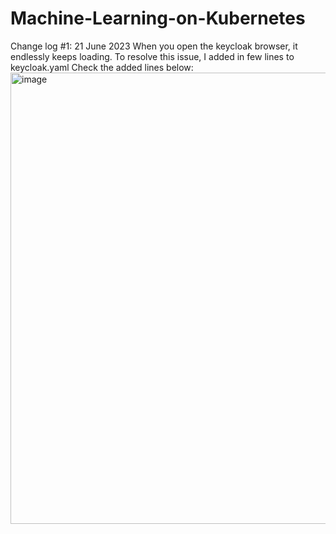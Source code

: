 # Machine-Learning-on-Kubernetes

Change log #1: 21 June 2023
When you open the keycloak browser, it endlessly keeps loading. To resolve this issue, I added in few lines to keycloak.yaml
Check the added lines below:
<img width="722" alt="image" src="https://github.com/bhanuswami026/Machine-Learning-on-Kubernetes-m/assets/88369085/24e9615e-efb3-4f14-a95a-ea4666be1fac">
